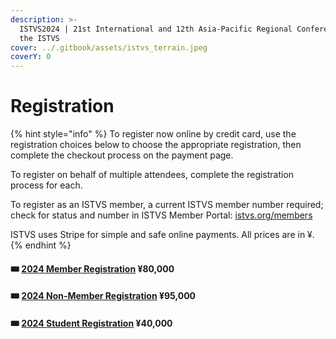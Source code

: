 ```yaml
---
description: >-
  ISTVS2024 | 21st International and 12th Asia-Pacific Regional Conference of
  the ISTVS
cover: ../.gitbook/assets/istvs_terrain.jpeg
coverY: 0
---
```


# Registration

{% hint style="info" %}
To register now online by credit card, use the registration choices below to choose the appropriate registration, then complete the checkout process on the payment page.

To register on behalf of multiple attendees, complete the registration process for each.&#x20;

To register as an ISTVS member, a current ISTVS member number required; check for status and number in ISTVS Member Portal: [istvs.org/members](https://www.istvs.org/members)

ISTVS uses Stripe for simple and safe online payments. All prices are in ¥.
{% endhint %}

#### 🎟 [2024 Member Registration](https://buy.stripe.com/7sIdTRas0gzIe885kk) ¥80,000

#### 🎟 [2024 Non-Member Registration](https://buy.stripe.com/28o3fdgQocjs4xy5kl) ¥95,000

#### 🎟 [2024 Student Registration](https://buy.stripe.com/8wMbLJ9nW6Z85BCbIK) ¥40,000
